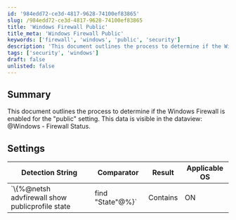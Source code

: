 ```yaml
---
id: '984edd72-ce3d-4817-9628-74100ef83865'
slug: /984edd72-ce3d-4817-9628-74100ef83865
title: 'Windows Firewall Public'
title_meta: 'Windows Firewall Public'
keywords: ['firewall', 'windows', 'public', 'security']
description: 'This document outlines the process to determine if the Windows Firewall is enabled to the "public" setting. The data can be accessed through the dataview: @Windows - Firewall Status, providing insights into the firewall configuration for security purposes.'
tags: ['security', 'windows']
draft: false
unlisted: false
---
```


## Summary

This document outlines the process to determine if the Windows Firewall is enabled for the "public" setting. This data is visible in the dataview: @Windows - Firewall Status.

## Settings

| Detection String                                         | Comparator | Result | Applicable OS |
|---------------------------------------------------------|------------|--------|----------------|
| `\\\{%@netsh advfirewall show publicprofile state| find "State"@%}` | Contains   | ON     | Windows OS     |

